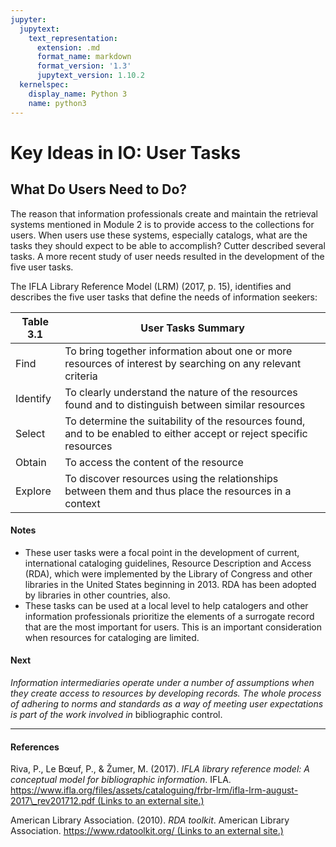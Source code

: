 ```yaml
---
jupyter:
  jupytext:
    text_representation:
      extension: .md
      format_name: markdown
      format_version: '1.3'
      jupytext_version: 1.10.2
  kernelspec:
    display_name: Python 3
    name: python3
---
```


<!-- #region id="FmmtHuzYnYcv" -->
Key Ideas in IO: User Tasks
===========================

**What Do Users Need to Do?**
-----------------------------

The reason that information professionals create and maintain the retrieval systems mentioned in Module 2 is to provide access to the collections for users. When users use these systems, especially catalogs, what are the tasks they should expect to be able to accomplish? Cutter described several tasks. A more recent study of user needs resulted in the development of the five user tasks.

The IFLA Library Reference Model (LRM) (2017, p. 15), identifies and describes the five user tasks that define the needs of information seekers:

|Table 3.1   	|   	User Tasks Summary|
|---	|---	|
|   	Find|   To bring together information about one or more resources of interest by searching on any relevant criteria	|
|   	Identify|  To clearly understand the nature of the resources found and to distinguish between similar resources 	|
|   	Select|  To determine the suitability of the resources found, and to be enabled to either accept or reject specific resources 	|
|   	Obtain|  To access the content of the resource 	|
|   	Explore|  To discover resources using the relationships between them and thus place the resources in a context 	|



#### Notes

*   These user tasks were a focal point in the development of current, international cataloging guidelines, Resource Description and Access (RDA), which were implemented by the Library of Congress and other libraries in the United States beginning in 2013. RDA has been adopted by libraries in other countries, also.
*   These tasks can be used at a local level to help catalogers and other information professionals prioritize the elements of a surrogate record that are the most important for users. This is an important consideration when resources for cataloging are limited.

#### **Next**

_Information intermediaries operate under a number of assumptions when they create access to resources by developing records. The whole process of adhering to norms and standards as a way of meeting user expectations is part of the work involved in_ bibliographic control.

* * *

#### References

Riva, P., Le Bœuf, P., & Žumer, M. (2017). _IFLA library reference model: A conceptual model for bibliographic information_. IFLA. [https://www.ifla.org/files/assets/cataloguing/frbr-lrm/ifla-lrm-august-2017\_rev201712.pdf (Links to an external site.)](https://www.ifla.org/files/assets/cataloguing/frbr-lrm/ifla-lrm-august-2017_rev201712.pdf)

American Library Association. (2010). _RDA toolkit_. American Library Association. [https://www.rdatoolkit.org/ (Links to an external site.)](https://www.rdatoolkit.org/)
<!-- #endregion -->
